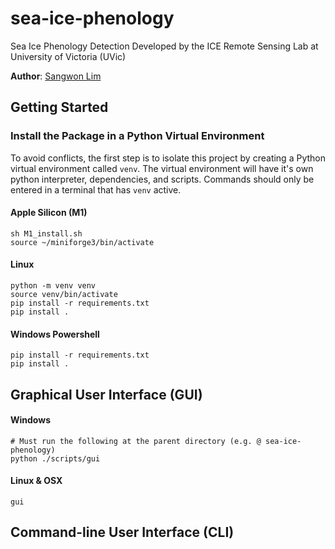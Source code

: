 # sea-ice-phenology
Sea Ice Phenology Detection Developed by the ICE Remote Sensing Lab at University of Victoria (UVic)

**Author**: [Sangwon Lim](https://github.com/sum1lim)

## Getting Started

### Install the Package in a Python Virtual Environment

To avoid conflicts, the first step is to isolate this project by creating a Python virtual environment called ```venv```. The virtual environment will have it's own python interpreter, dependencies, and scripts. Commands should only be entered in a terminal that has ```venv``` active. 

#### Apple Silicon (M1)
```
sh M1_install.sh
source ~/miniforge3/bin/activate
```

#### Linux
```
python -m venv venv
source venv/bin/activate
pip install -r requirements.txt
pip install .
```

#### Windows Powershell
```
pip install -r requirements.txt
pip install .
```
## Graphical User Interface (GUI)
#### Windows
```
# Must run the following at the parent directory (e.g. @ sea-ice-phenology)
python ./scripts/gui
```
#### Linux & OSX
```
gui
```
## Command-line User Interface (CLI)



